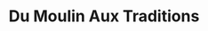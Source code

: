 ---
title: "Du Moulin Aux Traditions"
url: /le-pont-de-claix/du-moulin-aux-traditions/
shop: boulangerie
---